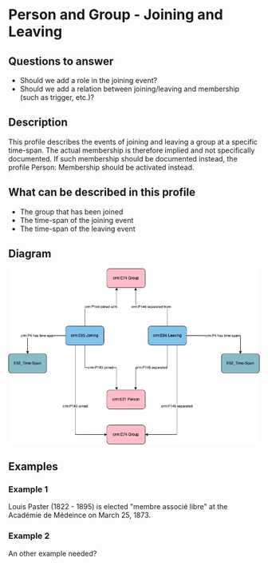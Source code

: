 # Person and Group - Joining and Leaving

## Questions to answer

- Should we add a role in the joining event?
- Should we add a relation between joining/leaving and membership (such as trigger, etc.)?

## Description

This profile describes the events of joining and leaving a group at a specific time-span. The actual membership is therefore implied and not specifically documented. If such membership should be documented instead, the profile Person: Membership should be activated instead.

## What can be described in this profile

- The group that has been joined
- The time-span of the joining event
- The time-span of the leaving event

## Diagram

![Alt text](<Diagrams/GV_Profile_Person-Joining and Leaving.drawio.png>)

## Examples

### Example 1

Louis Paster (1822 - 1895) is elected "membre associé libre" at the Académie de Médeince on March 25, 1873.

### Example 2

An other example needed?
